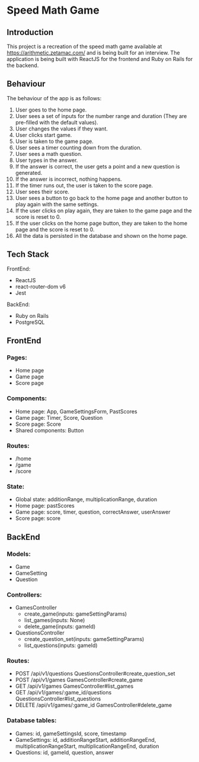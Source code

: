 # Speed Math Game

## Introduction

This project is a recreation of the speed math game available at https://arithmetic.zetamac.com/ and is being built for an interview. The application is being built with ReactJS for the frontend and Ruby on Rails for the backend.

## Behaviour

The behaviour of the app is as follows:

1. User goes to the home page.
2. User sees a set of inputs for the number range and duration (They are pre-filled with the default values).
3. User changes the values if they want.
4. User clicks start game.
5. User is taken to the game page.
6. User sees a timer counting down from the duration.
7. User sees a math question.
8. User types in the answer.
9. If the answer is correct, the user gets a point and a new question is generated.
10. If the answer is incorrect, nothing happens.
11. If the timer runs out, the user is taken to the score page.
12. User sees their score.
13. User sees a button to go back to the home page and another button to play again with the same settings.
14. If the user clicks on play again, they are taken to the game page and the score is reset to 0.
15. If the user clicks on the home page button, they are taken to the home page and the score is reset to 0.
16. All the data is persisted in the database and shown on the home page.

## Tech Stack

FrontEnd:

-   ReactJS
-   react-router-dom v6
-   Jest

BackEnd:

-   Ruby on Rails
-   PostgreSQL

## FrontEnd

### Pages:

-   Home page
-   Game page
-   Score page

### Components:

-   Home page: App, GameSettingsForm, PastScores
-   Game page: Timer, Score, Question
-   Score page: Score
-   Shared components: Button

### Routes:

-   /home
-   /game
-   /score

### State:

-   Global state: additionRange, multiplicationRange, duration
-   Home page: pastScores
-   Game page: score, timer, question, correctAnswer, userAnswer
-   Score page: score

## BackEnd

### Models:

-   Game
-   GameSetting
-   Question

### Controllers:

-   GamesController
    -   create_game(inputs: gameSettingParams)
    -   list_games(inputs: None)
    -   delete_game(inputs: gameId)
-   QuestionsController
    -   create_question_set(inputs: gameSettingParams)
    -   list_questions(inputs: gameId)

### Routes:

-   POST /api/v1/questions QuestionsController#create_question_set
-   POST /api/v1/games GamesController#create_game
-   GET /api/v1/games GamesController#list_games
-   GET /api/v1/games/:game_id/questions QuestionsController#list_questions
-   DELETE /api/v1/games/:game_id GamesController#delete_game

### Database tables:

-   Games: id, gameSettingsId, score, timestamp
-   GameSettings: id, additionRangeStart, additionRangeEnd, multiplicationRangeStart, multiplicationRangeEnd, duration
-   Questions: id, gameId, question, answer
